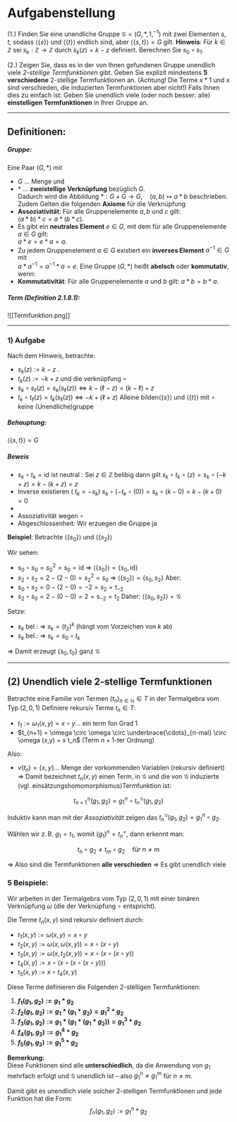 # Aufgabenstellung

(1.) Finden Sie eine unendliche Gruppe $\mathcal{G} = (G, *, 1, ^{-1})$ mit zwei Elementen $s, t$, sodass $\langle \{s\} \rangle$ und $\langle \{t\} \rangle$ endlich sind, aber $\langle \{s,t\} \rangle = G$ gilt. 
	**Hinweis**: Für $k \in \mathbb{Z}$ sei $s_k: \mathbb{Z} \to \mathbb{Z}$ durch $s_k(z) = k - z$ definiert. Berechnen Sie $s_0 \circ s_1$.

(2.) Zeigen Sie, dass es in der von Ihnen gefundenen Gruppe unendlich viele *2-stellige Termfunktionen* gibt. Geben Sie explizit mindestens **5 verschiedene** 2-stellige Termfunktionen an. 
	(Achtung! Die Terme $x * 1$ und $x$ sind verschieden, die induzierten Termfunktionen aber nicht!) Falls Ihnen dies zu einfach ist: Geben Sie unendlich viele (oder noch besser: alle) **einstelligen Termfunktionen** in Ihrer Gruppe an.

----
## Definitionen:

##### Gruppe:
Eine Paar $(G, *)$ mit
- $G$ $\dots$ Menge und 
- $*$ $\dots$  **zweistellige Verknüpfung** bezüglich $G$.  
Dadurch wird die Abbildung $*: G \times G \to G, \quad (a, b) \mapsto a * b$ 
beschrieben. Zudem Gelten die folgenden **Axiome** für die Verknüpfung
- **Assoziativität**: Für alle Gruppenelemente $a, b$ und $c$ gilt:  
  $(a * b) * c = a * (b * c).$
- Es gibt ein **neutrales Element** $e \in G$, mit dem für alle Gruppenelemente $a \in G$ gilt:  
   $a * e = e * a = a.$
- Zu jedem Gruppenelement $a \in G$ existiert ein **inverses Element** $a^{-1} \in G$ mit  
  $a * a^{-1} = a^{-1} * a = e.$
Eine Gruppe $(G, *)$ heißt **abelsch** oder **kommutativ**, wenn:
- **Kommutativität**: Für alle Gruppenelemente $a$ und $b$ gilt:  $a * b = b * a.$

##### Term (Definition 2.1.8.1):
![[Termfunktion.png]]

---
### 1) Aufgabe 

Nach dem Hinweis, betrachte:
- $s_k(z) := k - z$ .
- $t_{k}(z) := - k+z$
und die verknüpfung $\circ$ 
-  $s_k \circ s_\ell(z) = s_k(s_\ell(z)) \Leftrightarrow  k - ( \ell - z ) = (k - \ell) + z$
-  $t_k \circ t_\ell(z) = t_k(s_\ell(z)) \Leftrightarrow  -k + ( \ell+ z )$
Alleine bilden$\langle \{s\} \rangle$ und $\langle \{t\} \rangle$ mit $\circ$ keine (Unendliche)gruppe
##### Behauptung: 
$\langle \{s,t\} \rangle = G$
##### Beweis

- $s_k \circ t_k = \text{id}$ ist neutral :
	Sei $z\in \mathbb{Z}$ belibig dann gilt $s_k \circ t_k \circ (z) = s_{k} \circ (-k +z) = k - (k+z) = z$
- Inverse existieren ( $t_{k} = -s_{k}$)
	$s_k \circ (-t_k \circ (0)) = s_{k} \circ (k - 0) = k - (k + 0) = 0$
- 
- Assoziativität wegen $\circ$  
- Abgeschlossenheit: 
	Wir erzuegen die Gruppe ja 

**Beispiel**: Betrachte $\langle \{s_0\} \rangle$ und $\langle \{s_2\} \rangle$

Wir sehen:
- $s_0 \circ s_0 = s_0^2 = s_{0} = \text{id}$   ⇒ $\langle \{s_0\} \rangle = \{s_0, \text{id} \}$  
- $s_2 \circ s_2 = 2 -(2-0) =  s_2^2 = s_0$ ⇒ $\langle \{s_2\} \rangle = \{s_0, s_2\}$
Aber:
- $s_0 \circ s_2 = 0 - (2 - 0) = -2 = s_{2} =t_{-2}$  
- $s_2 \circ s_0 = 2-(0-0) = 2 = s_{-2}= t_{2}$
Daher: $\langle \{s_0, s_2\} \rangle = \mathcal{G}$

Setze:
- $s_k$ bel.: ⇒ $s_k = (t_2)^k$ (hängt vom Vorzeichen von $k$ ab)  
- $s_k$ bel.: ⇒ $s_k = s_0 \circ t_k$

⇒ Damit erzeugt $\{s_0, t_{0}\}$ ganz $\mathcal{G}$

---

## (2) Unendlich viele 2-stellige Termfunktionen

Betrachte eine Familie von Termen $(t_n)_{n \in \mathbb{N}} \in T$ in der Termalgebra vom Typ $(2, 0, 1)$
Definiere rekursiv Terme $t_n \in T$:
- $t_1 := \omega_{1}(x,y) = x \circ y \dots$ ein term fon Grad 1
- $t_{n+1} = \omega \circ \omega \circ \underbrace{\cdots}_{n-mal} \circ \omega (x,y) = x t_n$ (Term $n+1$-ter Ordnung)

Also:
- $v(t_n) = \{x, y\} \dots$ Menge der vorkommenden Variablen (rekursiv definiert)  
⇒ Damit bezeichnet $t_n(x, y)$ einen Term, in $\mathcal{G}$ und die von $\mathcal{G}$ induzierte (vgl. einsätzungshomomorphismus)Termfunktion ist:

$$t_{n+1}^\mathcal{G}(g_1, g_2) = g_1^n \circ t_{n}^{\mathcal{G}}(g_{1}, g_2)$$

Induktiv kann man mit der *Assoziativität* zeigen das $t^{\mathcal{G}}_{n}(g_{1}, g_{2}) = g_{1}^n \circ g_{2}$.

Wählen wir z. B. $g_1 = t_1$, womit $(g_1)^n = t_n^+$, dann erkennt man:

$$t_n \circ g_2 \neq t_m \circ g_2 \quad \text{für } n \neq m
$$

⇒ Also sind die Termfunktionen **alle verschieden**
⇒ Es gibt unendlich viele

### 5 Beispiele: 

Wir arbeiten in der Termalgebra vom Typ $(2, 0, 1)$ mit einer binären Verknüpfung $\omega$ (die der Verknüpfung $\circ$ entspricht).

Die Terme $t_n(x, y)$ sind rekursiv definiert durch:

- $t_1(x, y) := \omega(x, y) = x \circ y$
- $t_2(x, y) := \omega(x, \omega(x, y)) = x \circ (x \circ y)$
- $t_3(x, y) := \omega(x, t_2(x, y)) = x \circ (x \circ (x \circ y))$
- $t_4(x, y) := x \circ (x \circ (x \circ (x \circ y)))$
- $t_5(x, y) := x \circ t_4(x, y)$

Diese Terme definieren die Folgenden 2-stelligen Termfunktionen:

1. **$f_1(g_1, g_2) := g_1 * g_2$**
2. **$f_2(g_1, g_2) := g_1 * (g_1 * g_2) = g_1^2 * g_2$**
3. **$f_3(g_1, g_2) := g_1 * (g_1 * (g_1 * g_2)) = g_1^3 * g_2$**
4. **$f_4(g_1, g_2) := g_1^4 * g_2$**
5. **$f_5(g_1, g_2) := g_1^5 * g_2$**

**Bemerkung:**  
Diese Funktionen sind alle **unterschiedlich**, da die Anwendung von $g_1$ mehrfach erfolgt und $\mathcal{G}$ unendlich ist – also $g_1^n \neq g_1^m$ für $n \neq m$.

Damit gibt es unendlich viele solcher 2-stelligen Termfunktionen und jede Funktion hat die Form: $$f_n(g_1, g_2) := g_1^n * g_2$$